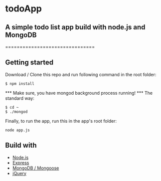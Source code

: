 # todoApp
## A simple todo list app build with node.js and MongoDB
===============================

## Getting started

Download / Clone this repo and run following command in the root folder:
```
$ npm install
```

*** Make sure, you have mongod background process running! ***
The standard way:
``` 
$ cd ~
$ ./mongod
```

Finally, to run the app, run this in the app's root folder:
```
node app.js
```

## Build with

- [Node.js](https://nodejs.orh/)
- [Express](https://expressjs.com/)
- [MongoDB / Mongoose](https://mongoosejs.com/)
- [jQuery](https://jquery.com/)